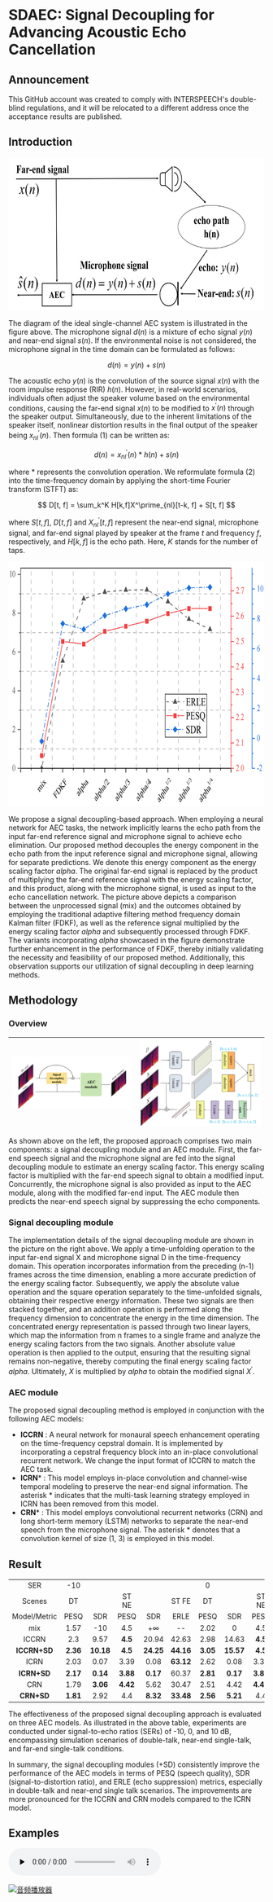 # SDAEC: Signal Decoupling for Advancing Acoustic Echo Cancellation
## Announcement

This GitHub account was created to comply with INTERSPEECH's double-blind regulations, and it will be relocated to a different address once the acceptance results are published.

## Introduction
<div align="center">
<img src="https://github.com/ZhaoF-i/SDAEC/blob/main/pictures/LAEC_2.png" alt="LAEC" width="660" height="300">
</div>

  The diagram of the ideal single-channel AEC system is illustrated in the figure above. The microphone signal $d(n)$ is a mixture of echo signal $y(n)$ and near-end signal $s(n)$.
If the environmental noise is not considered, the microphone signal in the time domain can be formulated as follows:

$$
    d(n) = y(n) + s(n) \tag{1}
$$

The acoustic echo $y(n)$ is the convolution of the source signal $x(n)$ with the room impulse response (RIR) $h(n)$. 
However, in real-world scenarios, individuals often adjust the speaker volume based on the environmental conditions, causing the far-end signal $x(n)$ to be modified to $x^\prime(n)$ through the speaker output. Simultaneously, due to the inherent limitations of the speaker itself, nonlinear distortion results in the final output of the speaker being $x^\prime_{nl}(n)$. Then formula (1) can be written as:

$$
    d(n) = x^\prime_{nl}(n) * h(n) + s(n) \tag{2}
$$

where $*$ represents the convolution operation. We reformulate formula (2) into the time-frequency domain by applying the short-time Fourier transform (STFT) as:

$$
    D[t, f] =  \sum_k^K H[k,f]X^\prime_{nl}[t-k, f] + S[t, f]
$$

where $S[t, f]$, $D[t, f]$ and $X^\prime_{nl}[t, f]$ represent the near-end signal, microphone signal, and far-end signal played by speaker at the frame $t$ and frequency $f$, respectively, and $H[k, f]$ is the echo path. Here, $K$ stands for the number of taps.

<div align="center">
<img src="https://github.com/ZhaoF-i/SDAEC/blob/main/pictures/alpha_efficiency3_00.png" alt="alpha" width="660" height="480">
</div>

  We propose a signal decoupling-based approach. When employing a neural network for AEC tasks, the network implicitly learns the echo path from the input far-end reference signal and microphone signal to achieve echo elimination. Our proposed method decouples the energy component in the echo path from the input reference signal and microphone signal, allowing for separate predictions. We denote this energy component as the energy scaling factor $alpha$. The original far-end signal is replaced by the product of multiplying the far-end reference signal with the energy scaling factor, and this product, along with the microphone signal, is used as input to the echo cancellation network. The picture above depicts a comparison between the unprocessed signal (mix) and the outcomes obtained by employing the traditional adaptive filtering method frequency domain Kalman filter (FDKF), as well as the reference signal multiplied by the energy scaling factor $alpha$ and subsequently processed through FDKF. The variants incorporating $alpha$ showcased in the figure demonstrate further enhancement in the performance of FDKF, thereby initially validating the necessity and feasibility of our proposed method. Additionally, this observation supports our utilization of signal decoupling in deep learning methods. 

## Methodology
### Overview

| ![Image 1](https://github.com/ZhaoF-i/SDAEC/blob/main/pictures/overview.png) | ![Image 2](https://github.com/ZhaoF-i/SDAEC/blob/main/pictures/SDM.png) |
|:---:|:---:|



  As shown above on the left, the proposed approach comprises two main components: a signal decoupling module and an AEC module. First, the far-end speech signal and the microphone signal are fed into the signal decoupling module to estimate an energy scaling factor. This energy scaling factor is multiplied with the far-end speech signal to obtain a modified input. Concurrently, the microphone signal is also provided as input to the AEC module, along with the modified far-end input. The AEC module then predicts the near-end speech signal by suppressing the echo components.

### Signal decoupling module
  The implementation details of the signal decoupling module are shown in the picture on the right above. We apply a time-unfolding operation to the input far-end signal X and microphone signal D in the time-frequency domain. This operation incorporates information from the preceding (n-1) frames across the time dimension, enabling a more accurate prediction of the energy scaling factor. Subsequently, we apply the absolute value operation and the square operation separately to the time-unfolded signals, obtaining their respective energy information. These two signals are then stacked together, and an addition operation is performed along the frequency dimension to concentrate the energy in the time dimension. The concentrated energy representation is passed through two linear layers, which map the information from n frames to a single frame and analyze the energy scaling factors from the two signals. Another absolute value operation is then applied to the output, ensuring that the resulting signal remains non-negative, thereby computing the final energy scaling factor $alpha$. Ultimately, $X$ is multiplied by $alpha$ to obtain the modified signal $X^\prime$.

### AEC module
The proposed signal decoupling method is employed in conjunction with the following AEC models:

 * **ICCRN** : A neural network for monaural speech enhancement operating on the time-frequency cepstral domain. It is implemented by incorporating a cepstral frequency block into an in-place convolutional recurrent network. We change the input format of ICCRN to match the AEC task.
 * **ICRN*** : This model employs in-place convolution and channel-wise temporal modeling to preserve the near-end signal information. The asterisk $*$ indicates that the multi-task learning strategy employed in ICRN has been removed from this model.
 * **CRN*** : This model employs convolutional recurrent networks (CRN) and long short-term memory (LSTM) networks to separate the near-end speech from the microphone signal. The asterisk $*$ denotes that a convolution kernel of size (1, 3) is employed in this model.

## Result  

|              |          |           |          |           |           |          |           |          |           |           |          |           |          |           |           |
| :----------: | :------: | :-------: | :------: | :-------: | :-------: | :------: | :-------: | :------: | :-------: | :-------: | :------: | :-------: | :------: | :-------: | :-------: |
|     SER      |   -10    |           |          |           |           |    0     |           |          |           |           |    10    |           |          |           |           |
|    Scenes    |    DT    |           |  ST NE   |           |   ST FE   |    DT    |           |  ST NE   |           |   ST FE   |    DT    |           |  ST NE   |           |   ST FE   |
| Model/Metric |   PESQ   |    SDR    |   PESQ   |    SDR    |   ERLE    |   PESQ   |    SDR    |   PESQ   |    SDR    |   ERLE    |   PESQ   |    SDR    |   PESQ   |    SDR    |   ERLE    |
|     mix      |   1.57   |    -10    |   4.5    | $+\infty$ |    --     |   2.02   |     0     |   4.5    | $+\infty$ |    --     |   2.62   |    10     |   4.5    | $+\infty$ |    --     |
|    ICCRN     |   2.3    |   9.57    | **4.5**  |   20.94   |   42.63   |   2.98   |   14.63   | **4.5**  |   20.94   |   43.08   |   3.51   |   18.25   | **4.5**  |   20.94   |   41.32   |
| **ICCRN+SD** | **2.36** | **10.18** | **4.5**  | **24.25** | **44.16** | **3.05** | **15.57** | **4.5**  | **24.25** | **43.57** | **3.55** | **19.94** | **4.5**  | **24.25** | **41.97** |
|     ICRN     |   2.03   |   0.07    |   3.39   |   0.08    | **63.12** |   2.62   |   0.08    |   3.39   |   0.08    | **52.95** |   3.02   |   0.08    |   3.39   |   0.08    | **42.83** |
| **ICRN+SD**  | **2.17** | **0.14**  | **3.88** | **0.17**  |   60.37   | **2.81** | **0.17**  | **3.88** | **0.17**  |   50.36   | **3.27** | **0.18**  | **3.88** | **0.17**  |   40.33   |
|     CRN      |   1.79   | **3.06**  | **4.42** |   5.62    |   30.47   |   2.51   |   4.42    | **4.42** |   5.62    |   20.45   |   3.13   |   4.47    | **4.42** |   5.62    |   10.46   |
|  **CRN+SD**  | **1.81** |   2.92    |   4.4    | **8.32**  | **33.48** | **2.56** | **5.21**  |   4.4    | **8.32**  | **23.54** | **3.17** | **5.98**  |   4.4    | **8.32**  | **13.56** |


The effectiveness of the proposed signal decoupling approach is evaluated on three AEC models. As illustrated in the above table, experiments are conducted under signal-to-echo ratios (SERs) of -10, 0, and 10 dB, encompassing simulation scenarios of double-talk, near-end single-talk, and far-end single-talk conditions. 

In summary, the signal decoupling modules (+SD) consistently improve the performance of the AEC models in terms of PESQ (speech quality), SDR (signal-to-distortion ratio), and ERLE (echo suppression) metrics, especially in double-talk and near-end single talk scenarios. The improvements are more pronounced for the ICCRN and CRN models compared to the ICRN model.

## Examples

​<audio id="audio" controls="" preload="none">
      <source id="mp3" src="https://github.com/ZhaoF-i/SDAEC/blob/main/wav_samples/80DT_est.wav">
</audio>

[![音频播放器](https://img.youtube.com/vi/VIDEO_ID/0.jpg)](https://github.com/ZhaoF-i/SDAEC/edit/main/wav_samples/80DT_mic.wav)

